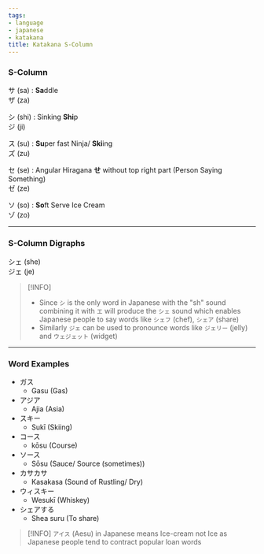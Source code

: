 ```yaml
---
tags:
- language
- japanese
- katakana
title: Katakana S-Column
---
```


### S-Column

サ (sa) : **Sa**ddle  
ザ (za)

シ (shi) : Sinking **Shi**p  
ジ (ji)

ス (su) : **Su**per fast Ninja/ **Ski**ing  
ズ (zu)

セ (se) : Angular Hiragana **せ** without top right part (Person Saying Something)  
ゼ (ze)

ソ (so) : **So**ft Serve Ice Cream  
ゾ (zo)

---

### S-Column Digraphs

シェ (she)  
ジェ (je)

 > [!INFO]
 > * Since `シ` is the only word in Japanese with the "sh" sound combining it with 
 >   `エ` will produce the `シェ` sound which enables Japanese people to say words like `シェフ` (chef), `シェア` (share)
 > * Similarly `ジェ` can be used to pronounce words like `ジェリー` (jelly) and
 >   `ウェジェット` (widget)

---

### Word Examples

* ガス
	* Gasu (Gas)
* アジア
	* Ajia (Asia)
* スキー
	* Sukī (Skiing)
* コース
	* kōsu (Course)
* ソース
	* Sōsu (Sauce/ Source (sometimes))
* カサカサ
	* Kasakasa (Sound of Rustling/ Dry)
* ウィスキー
	* Wesukī (Whiskey)
* シェアする
	* Shea suru (To share)

 > [!INFO]
 > `アイス` (Aesu) in Japanese means Ice-cream not Ice as Japanese people tend to contract popular loan words